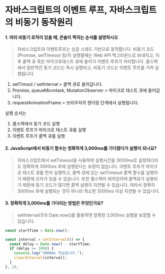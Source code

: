 # 자바스크립트의 이벤트 루프, 자바스크립트의 비동기 동작원리

#### 1. 여러 비동기 로직이 있을 때, 콘솔이 찍히는 순서를 설명하시오

> 자바스크립트의 이벤트루프는 싱글 스레드 기반으로 동작합니다. 비동기 코드(Promise, setTimeout 등)이 실행될때는 Web API 백그라운드로 보내지고, 이후 콜백 큐 혹은 마이크로태스트 큐에 들어가 이벤트 루프가 처리합니다.
> 콜스택에서 일반적인 동기 코드는 즉시 실행되고, 비동기 코드는 이벤트 루프를 거쳐 실행됩니다.

1. setTimout / setInterval > 콜백 큐로 들어갑니다.
2. Promise, queueMicrotask, MutationObserver > 마이크로 태스트 큐에 들어갑니다.
3. requestAnimationFrame > 브라우저의 렌더링 단계에서 실행됩니다.

실행 순서는

1. 콜스택에서 동기 코드 실행
2. 이벤트 루프가 마이크로 태스트 큐를 실행
3. 이벤트 루프가 콜백 큐를 실행

#### 2. JavaScript에서 비동기 함수는 정확하게 3,000ms를 기다렸다가 실행이 되나요?

> 자바스크립트에서 setTimeout을 사용하여 실행시간을 3000ms로 설정하더라도 정확하게 3000ms 후에 실행된다는 보장이 없습니다. 이벤트 루프가 마이크로 태스트 큐를 먼저 실행하고, 콜백 큐에 있는 setTimeout 콜백 함수를 실행하기 때문에 오차가 있을 수 있습니다. 또한 콜스택이 비어있어야 콜백큐가 실행되기 때문에 동기 코드가 많다면 콜백 실행이 지연될 수 있습니다. 따라서 정확히 3000ms 후에 실행되는 것이 아니라 최소한 3000ms 이상 지연될 수 있습니다.

#### 3. 정확하게 3,000ms를 기다리는 방법은 무엇인가요?

> setInterval(1)과 Date.now()를 활용하면 정확한 3,000ms 실행을 보장할 수 있습니다.

```javascript
const startTime = Date.now();

const interval = setInterval(() => {
  const delay = Date.now() - startTime;
  if (delay >= 3000) {
    console.log("3000ms 지났습니다.");
    clearInterval(interval);
  }
}, 1);
```
